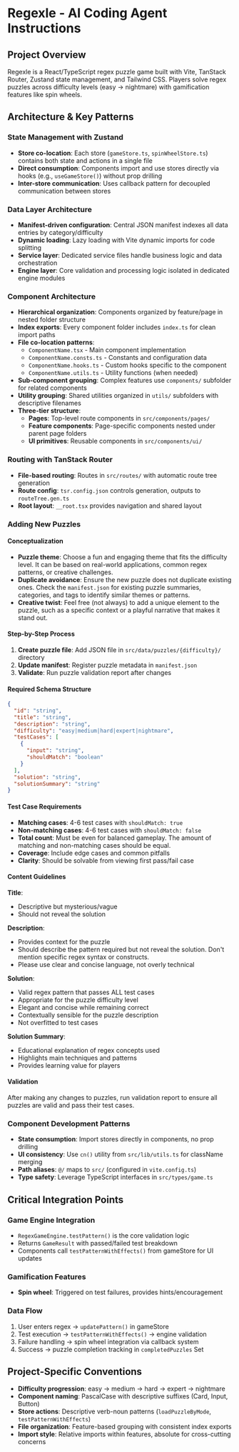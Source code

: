 # Regexle - AI Coding Agent Instructions

## Project Overview

Regexle is a React/TypeScript regex puzzle game built with Vite, TanStack Router, Zustand state management, and Tailwind CSS. Players solve regex puzzles across difficulty levels (easy → nightmare) with gamification features like spin wheels.

## Architecture & Key Patterns

### State Management with Zustand

- **Store co-location**: Each store (`gameStore.ts`, `spinWheelStore.ts`) contains both state and actions in a single file
- **Direct consumption**: Components import and use stores directly via hooks (e.g., `useGameStore()`) without prop drilling
- **Inter-store communication**: Uses callback pattern for decoupled communication between stores

### Data Layer Architecture

- **Manifest-driven configuration**: Central JSON manifest indexes all data entries by category/difficulty
- **Dynamic loading**: Lazy loading with Vite dynamic imports for code splitting
- **Service layer**: Dedicated service files handle business logic and data orchestration
- **Engine layer**: Core validation and processing logic isolated in dedicated engine modules

### Component Architecture

- **Hierarchical organization**: Components organized by feature/page in nested folder structure
- **Index exports**: Every component folder includes `index.ts` for clean import paths
- **File co-location patterns**:
  - `ComponentName.tsx` - Main component implementation
  - `ComponentName.consts.ts` - Constants and configuration data
  - `ComponentName.hooks.ts` - Custom hooks specific to the component
  - `ComponentName.utils.ts` - Utility functions (when needed)
- **Sub-component grouping**: Complex features use `components/` subfolder for related components
- **Utility grouping**: Shared utilities organized in `utils/` subfolders with descriptive filenames
- **Three-tier structure**:
  - **Pages**: Top-level route components in `src/components/pages/`
  - **Feature components**: Page-specific components nested under parent page folders
  - **UI primitives**: Reusable components in `src/components/ui/`

### Routing with TanStack Router

- **File-based routing**: Routes in `src/routes/` with automatic route tree generation
- **Route config**: `tsr.config.json` controls generation, outputs to `routeTree.gen.ts`
- **Root layout**: `__root.tsx` provides navigation and shared layout

### Adding New Puzzles

#### Conceptualization

- **Puzzle theme**: Choose a fun and engaging theme that fits the difficulty level. It can be based on real-world applications, common regex patterns, or creative challenges.
- **Duplicate avoidance**: Ensure the new puzzle does not duplicate existing ones. Check the `manifest.json` for existing puzzle summaries, categories, and tags to identify similar themes or patterns.
- **Creative twist**: Feel free (not always) to add a unique element to the puzzle, such as a specific context or a playful narrative that makes it stand out.

#### Step-by-Step Process

1. **Create puzzle file**: Add JSON file in `src/data/puzzles/{difficulty}/` directory
2. **Update manifest**: Register puzzle metadata in `manifest.json`
3. **Validate**: Run puzzle validation report after changes

#### Required Schema Structure

```json
{
  "id": "string",
  "title": "string",
  "description": "string",
  "difficulty": "easy|medium|hard|expert|nightmare",
  "testCases": [
    {
      "input": "string",
      "shouldMatch": "boolean"
    }
  ],
  "solution": "string",
  "solutionSummary": "string"
}
```

#### Test Case Requirements

- **Matching cases**: 4-6 test cases with `shouldMatch: true`
- **Non-matching cases**: 4-6 test cases with `shouldMatch: false`
- **Total count**: Must be even for balanced gameplay. The amount of matching and non-matching cases should be equal.
- **Coverage**: Include edge cases and common pitfalls
- **Clarity**: Should be solvable from viewing first pass/fail case

#### Content Guidelines

**Title**:

- Descriptive but mysterious/vague
- Should not reveal the solution

**Description**:

- Provides context for the puzzle
- Should describe the pattern required but not reveal the solution. Don't mention specific regex syntax or constructs.
- Please use clear and concise language, not overly technical

**Solution**:

- Valid regex pattern that passes ALL test cases
- Appropriate for the puzzle difficulty level
- Elegant and concise while remaining correct
- Contextually sensible for the puzzle description
- Not overfitted to test cases

**Solution Summary**:

- Educational explanation of regex concepts used
- Highlights main techniques and patterns
- Provides learning value for players

#### Validation

After making any changes to puzzles, run validation report to ensure all puzzles are valid and pass their test cases.

### Component Development Patterns

- **State consumption**: Import stores directly in components, no prop drilling
- **UI consistency**: Use `cn()` utility from `src/lib/utils.ts` for className merging
- **Path aliases**: `@/` maps to `src/` (configured in `vite.config.ts`)
- **Type safety**: Leverage TypeScript interfaces in `src/types/game.ts`

## Critical Integration Points

### Game Engine Integration

- `RegexGameEngine.testPattern()` is the core validation logic
- Returns `GameResult` with passed/failed test breakdown
- Components call `testPatternWithEffects()` from gameStore for UI updates

### Gamification Features

- **Spin wheel**: Triggered on test failures, provides hints/encouragement

### Data Flow

1. User enters regex → `updatePattern()` in gameStore
2. Test execution → `testPatternWithEffects()` → engine validation
3. Failure handling → spin wheel integration via callback system
4. Success → puzzle completion tracking in `completedPuzzles` Set

## Project-Specific Conventions

- **Difficulty progression**: easy → medium → hard → expert → nightmare
- **Component naming**: PascalCase with descriptive suffixes (Card, Input, Button)
- **Store actions**: Descriptive verb-noun patterns (`loadPuzzleByMode`, `testPatternWithEffects`)
- **File organization**: Feature-based grouping with consistent index exports
- **Import style**: Relative imports within features, absolute for cross-cutting concerns
